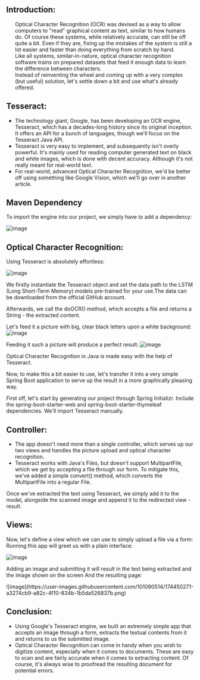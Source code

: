<h2>Introduction:</h2>
<ul style="list-style-type:none;">
<li>Optical Character Recognition (OCR) was devised as a way to allow computers to "read" graphical content as text, similar to how humans do. Of course these systems, while relatively accurate, can still be off quite a bit. Even if they are, fixing up the mistakes of the system is still a lot easier and faster than doing everything from scratch by hand.</li>
<li>Like all systems, similar-in-nature, optical character recognition software trains on prepared datasets that feed it enough data to learn the difference between characters.</li>
<li>Instead of reinventing the wheel and coming up with a very complex (but useful) solution, let's settle down a bit and use what's already offered.</li></p>
</ul>

<h2>Tesseract:</h2>
<ul style="list-style-type:square;">
<p><li>The technology giant, Google, has been developing an OCR engine, Tesseract, which has a decades-long history since its original inception. It offers an API for a bunch of languages, though we'll focus on the Tesseract Java API.</li>

<li>Tesseract is very easy to implement, and subsequently isn't overly powerful. It's mainly used for reading computer generated text on black and white images, which is done with decent accuracy. Although it's not really meant for real-world text.</li>

<li>For real-world, advanced Optical Character Recognition, we'd be better off using something like Google Vision, which we'll go over in another article.</li></p>
            </ul>

<h2>Maven Dependency</h2>
To import the engine into our project, we simply have to add a dependency:

![image](https://user-images.githubusercontent.com/101090514/174450096-0fced6af-b285-440e-82f6-293784f051f1.png)
<h2>Optical Character Recognition:</h2>
Using Tesseract is absolutely effortless:

![image](https://user-images.githubusercontent.com/101090514/174450125-8c4bf577-3682-4a76-8824-63e755ee712d.png)

We firstly instantiate the Tesseract object and set the data path to the LSTM (Long Short-Term Memory) models pre-trained for your use.The data can be downloaded from the official GitHub account.

Afterwards, we call the doOCR() method, which accepts a file and returns a String - the extracted content.


Let's feed it a picture with big, clear black letters upon a white background:
![image](https://user-images.githubusercontent.com/101090514/174449855-bb349742-38fb-4420-98da-30e765592e99.png)


Feeding it such a picture will produce a perfect result:
![image](https://user-images.githubusercontent.com/101090514/174449880-4fa591c1-9996-4e8f-b21c-167fe0d46d9f.png)

Optical Character Recognition in Java is made easy with the help of Tesseract.

Now, to make this a bit easier to use, let's transfer it into a very simple Spring Boot application to serve up the result in a more graphically pleasing way.

First off, let's start by generating our project through Spring Initializr. Include the spring-boot-starter-web and spring-boot-starter-thymeleaf dependencies. We'll import Tesseract manually.</p>


<h2>Controller:</h2>
<ul style="list-style-type:disc;">
<p><li>The app doesn't need more than a single controller, which serves up our two views and handles the picture upload and optical character recognition.</li>



<li>Tesseract works with Java's Files, but doesn't support MultipartFile, which we get by accepting a file through our form. To mitigate this, we've added a simple convert() method, which converts the MultipartFile into a regular File.</p></li>
</ul>

Once we've extracted the text using Tesseract, we simply add it to the model, alongside the scanned image and append it to the redirected view - result.</p>

<h2>Views:</h2>
<p>Now, let's define a view which we can use to simply upload a file via a form:
Running this app will greet us with a plain interface:</p>

![image](https://user-images.githubusercontent.com/101090514/174449520-c9dd3140-1b3c-4411-b5fe-4b82e69e06e6.png)
<p>Adding an image and submitting it will result in the text being extracted and the image shown on the screen And the resulting page:</p>
![image](https://user-images.githubusercontent.com/101090514/174450271-a3274cb9-a82c-4f10-834b-1b5da526837b.png)




<h2>Conclusion:</h2>
<ul style="list-style-type:disc;">
<p><li>Using Google's Tesseract engine, we built an extremely simple app that accepts an image through a form, extracts the textual contents from it and returns to us the submitted image.</li>

<li>Optical Character Recognition can come in handy when you wish to digitize content, especially when it comes to documents. These are easy to scan and are fairly accurate when it comes to extracting content. Of course, it's always wise to proofread the resulting document for potential errors.</li></p>
            </ul>
